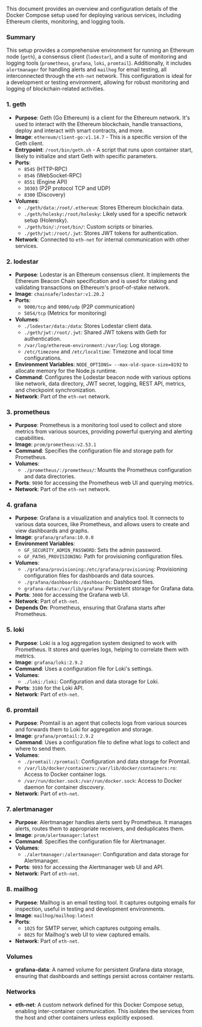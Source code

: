 This document provides an overview and configuration details of the Docker Compose setup used for deploying various services, including Ethereum clients, monitoring, and logging tools.

### Summary

This setup provides a comprehensive environment for running an Ethereum node (`geth`), a consensus client (`lodestar`), and a suite of monitoring and logging tools (`prometheus`, `grafana`, `loki`, `promtail`). Additionally, it includes `alertmanager` for handling alerts and `mailhog` for email testing, all interconnected through the `eth-net` network. This configuration is ideal for a development or testing environment, allowing for robust monitoring and logging of blockchain-related activities.

### 1. **geth**

- **Purpose**: Geth (Go Ethereum) is a client for the Ethereum network. It's used to interact with the Ethereum blockchain, handle transactions, deploy and interact with smart contracts, and more.
- **Image**: `ethereum/client-go:v1.14.7` - This is a specific version of the Geth client.
- **Entrypoint**: `/root/bin/geth.sh` - A script that runs upon container start, likely to initialize and start Geth with specific parameters.
- **Ports**: 
  - `8545` (HTTP-RPC)
  - `8546` (WebSocket-RPC)
  - `8551` (Engine API)
  - `30303` (P2P protocol TCP and UDP)
  - `8300` (Discovery)
- **Volumes**:
  - `./geth/data:/root/.ethereum`: Stores Ethereum blockchain data.
  - `./geth/holesky:/root/holesky`: Likely used for a specific network setup (Holensky).
  - `./geth/bin/:/root/bin/`: Custom scripts or binaries.
  - `./geth/jwt:/root/.jwt`: Stores JWT tokens for authentication.
- **Network**: Connected to `eth-net` for internal communication with other services.

### 2. **lodestar**

- **Purpose**: Lodestar is an Ethereum consensus client. It implements the Ethereum Beacon Chain specification and is used for staking and validating transactions on Ethereum's proof-of-stake network.
- **Image**: `chainsafe/lodestar:v1.20.2`
- **Ports**:
  - `9000/tcp` and `9000/udp` (P2P communication)
  - `5054/tcp` (Metrics for monitoring)
- **Volumes**:
  - `./lodestar/data:/data`: Stores Lodestar client data.
  - `./geth/jwt:/root/.jwt`: Shared JWT tokens with Geth for authentication.
  - `/var/log/ethereum-environment:/var/log`: Log storage.
  - `/etc/timezone` and `/etc/localtime`: Timezone and local time configurations.
- **Environment Variables**: `NODE_OPTIONS= --max-old-space-size=8192` to allocate memory for the Node.js runtime.
- **Command**: Configures the Lodestar beacon node with various options like network, data directory, JWT secret, logging, REST API, metrics, and checkpoint synchronization.
- **Network**: Part of the `eth-net` network.

### 3. **prometheus**

- **Purpose**: Prometheus is a monitoring tool used to collect and store metrics from various sources, providing powerful querying and alerting capabilities.
- **Image**: `prom/prometheus:v2.53.1`
- **Command**: Specifies the configuration file and storage path for Prometheus.
- **Volumes**: 
  - `./prometheus/:/prometheus/`: Mounts the Prometheus configuration and data directories.
- **Ports**: `9090` for accessing the Prometheus web UI and querying metrics.
- **Network**: Part of the `eth-net` network.

### 4. **grafana**

- **Purpose**: Grafana is a visualization and analytics tool. It connects to various data sources, like Prometheus, and allows users to create and view dashboards and graphs.
- **Image**: `grafana/grafana:10.0.0`
- **Environment Variables**:
  - `GF_SECURITY_ADMIN_PASSWORD`: Sets the admin password.
  - `GF_PATHS_PROVISIONING`: Path for provisioning configuration files.
- **Volumes**:
  - `./grafana/provisioning:/etc/grafana/provisioning`: Provisioning configuration files for dashboards and data sources.
  - `./grafana/dashboards:/dashboards`: Dashboard files.
  - `grafana-data:/var/lib/grafana`: Persistent storage for Grafana data.
- **Ports**: `3000` for accessing the Grafana web UI.
- **Network**: Part of `eth-net`.
- **Depends On**: Prometheus, ensuring that Grafana starts after Prometheus.

### 5. **loki**

- **Purpose**: Loki is a log aggregation system designed to work with Prometheus. It stores and queries logs, helping to correlate them with metrics.
- **Image**: `grafana/loki:2.9.2`
- **Command**: Uses a configuration file for Loki's settings.
- **Volumes**:
  - `./loki:/loki`: Configuration and data storage for Loki.
- **Ports**: `3100` for the Loki API.
- **Network**: Part of `eth-net`.

### 6. **promtail**

- **Purpose**: Promtail is an agent that collects logs from various sources and forwards them to Loki for aggregation and storage.
- **Image**: `grafana/promtail:2.9.2`
- **Command**: Uses a configuration file to define what logs to collect and where to send them.
- **Volumes**:
  - `./promtail:/promtail`: Configuration and data storage for Promtail.
  - `/var/lib/docker/containers:/var/lib/docker/containers:ro`: Access to Docker container logs.
  - `/var/run/docker.sock:/var/run/docker.sock`: Access to Docker daemon for container discovery.
- **Network**: Part of `eth-net`.

### 7. **alertmanager**

- **Purpose**: Alertmanager handles alerts sent by Prometheus. It manages alerts, routes them to appropriate receivers, and deduplicates them.
- **Image**: `prom/alertmanager:latest`
- **Command**: Specifies the configuration file for Alertmanager.
- **Volumes**:
  - `./alertmanager:/alertmanager`: Configuration and data storage for Alertmanager.
- **Ports**: `9093` for accessing the Alertmanager web UI and API.
- **Network**: Part of `eth-net`.

### 8. **mailhog**

- **Purpose**: Mailhog is an email testing tool. It captures outgoing emails for inspection, useful in testing and development environments.
- **Image**: `mailhog/mailhog:latest`
- **Ports**:
  - `1025` for SMTP server, which captures outgoing emails.
  - `8025` for Mailhog's web UI to view captured emails.
- **Network**: Part of `eth-net`.

### Volumes

- **grafana-data**: A named volume for persistent Grafana data storage, ensuring that dashboards and settings persist across container restarts.

### Networks

- **eth-net**: A custom network defined for this Docker Compose setup, enabling inter-container communication. This isolates the services from the host and other containers unless explicitly exposed.
